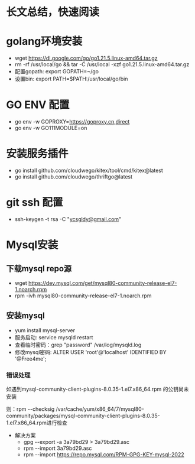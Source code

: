 # 长文总结，快速阅读

# golang环境安装
* wget https://dl.google.com/go/go1.21.5.linux-amd64.tar.gz
* rm -rf /usr/local/go && tar -C /usr/local -xzf go1.21.5.linux-amd64.tar.gz
* 配置gopath: export GOPATH=~/go
* 设置bin: export PATH=$PATH:/usr/local/go/bin

# GO ENV 配置
* go env -w GOPROXY=https://goproxy.cn,direct
* go env -w GO111MODULE=on

# 安装服务插件
* go install github.com/cloudwego/kitex/tool/cmd/kitex@latest
* go install github.com/cloudwego/thriftgo@latest

# git ssh 配置
* ssh-keygen -t rsa -C "ycsgldy@gmail.com"

# Mysql安装
## 下载mysql repo源
* wget https://dev.mysql.com/get/mysql80-community-release-el7-1.noarch.rpm
* rpm -ivh mysql80-community-release-el7-1.noarch.rpm 

## 安装mysql
* yum install mysql-server
* 服务启动: service mysqld restart
* 查看临时密码：grep "password" /var/log/mysqld.log
* 修改mysql密码: ALTER USER 'root'@'localhost' IDENTIFIED BY '@Free4me';

### 错误处理
如遇到mysql-community-client-plugins-8.0.35-1.el7.x86_64.rpm 的公钥尚未安装

则：rpm --checksig  /var/cache/yum/x86_64/7/mysql80-community/packages/mysql-community-client-plugins-8.0.35-1.el7.x86_64.rpm进行检查

* 解决方案
  * gpg --export -a 3a79bd29 > 3a79bd29.asc
  * rpm --import 3a79bd29.asc
  * rpm --import https://repo.mysql.com/RPM-GPG-KEY-mysql-2022